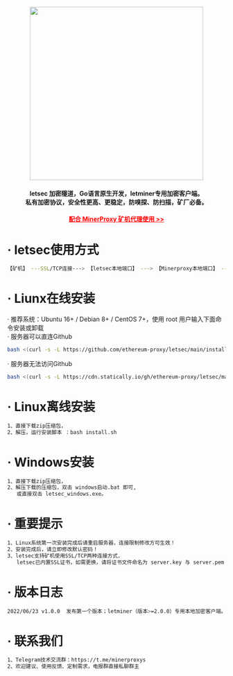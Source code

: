 
<h1 align="center">
  <br>
  <img src="﻿https://github.com/ethereum-proxy/Minerproxy/logo.png" width="400"/>
</h1>

<h4 align="center">letsec 加密隧道，Go语言原生开发，letminer专用加密客户端。
<br />私有加密协议，安全性更高、更稳定，防嗅探、防扫描，矿厂必备。
<h4 align="center"><a style="color:red" href="https://github.com/ethereum-proxy/Minerproxy">配合 MinerProxy 矿机代理使用 >></a></h4>

# · letsec使用方式
```bash
【矿机】 ---SSL/TCP连接---> 【letsec本地端口】 ---> 【Minerproxy本地端口】 ---SSL/TCP连接--->【矿池】
```

# · Liunx在线安装
 · 推荐系统：Ubuntu 16+ / Debian 8+ / CentOS 7+，使用 root 用户输入下面命令安装或卸载<br />
 · 服务器可以直连Github
```bash  
bash <(curl -s -L https://github.com/ethereum-proxy/letsec/main/install.sh)
```
 · 服务器无法访问Github
```bash
bash <(curl -s -L https://cdn.statically.io/gh/ethereum-proxy/letsec/main/install.sh)
```

# · Linux离线安装
```bash
1、直接下载zip压缩包，
2、解压，运行安装脚本 ：bash install.sh       
```

# · Windows安装
```bash
1、直接下载zip压缩包，
2、解压下载的压缩包，双击 windows启动.bat 即可,
   或直接双击 letsec_windows.exe。
```

# ·  重要提示
```bash
1、Linux系统第一次安装完成后请重启服务器，连接限制修改方可生效！
2、安装完成后，请立即修改默认密码！
3、letsec支持矿机使用SSL/TCP两种连接方式，
   letsec已内置SSL证书，如需更换，请将证书文件命名为 server.key 与 server.pem ,并放置于程序安装目录下！
```

# ·  版本日志
```bash
2022/06/23 v1.0.0  发布第一个版本；letminer（版本>=2.0.0）专用本地加密客户端。
```
  
# · 联系我们
```bash
1、Telegram技术交流群：https://t.me/minerproxys
2、欢迎建议、使用反馈、定制需求，电报群直接私聊群主
```    


